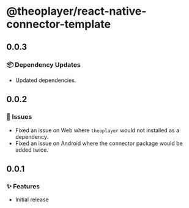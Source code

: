 # @theoplayer/react-native-connector-template

## 0.0.3

### 📦 Dependency Updates

- Updated dependencies.

## 0.0.2

### 🐛 Issues

- Fixed an issue on Web where `theoplayer` would not installed as a dependency.
- Fixed an issue on Android where the connector package would be added twice.

## 0.0.1

### ✨ Features

- Initial release
